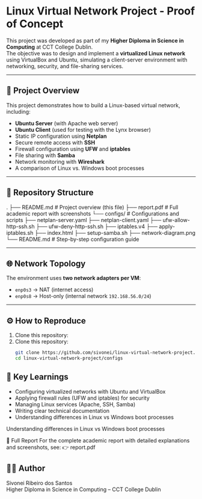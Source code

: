 # Linux Virtual Network Project - Proof of Concept

This project was developed as part of my **Higher Diploma in Science in Computing** at CCT College Dublin.  
The objective was to design and implement a **virtualized Linux network** using VirtualBox and Ubuntu, simulating a client-server environment with networking, security, and file-sharing services.

---

## 🚀 Project Overview

This project demonstrates how to build a Linux-based virtual network, including:

- **Ubuntu Server** (with Apache web server)
- **Ubuntu Client** (used for testing with the Lynx browser)
- Static IP configuration using **Netplan**
- Secure remote access with **SSH**
- Firewall configuration using **UFW** and **iptables**
- File sharing with **Samba**
- Network monitoring with **Wireshark**
- A comparison of Linux vs. Windows boot processes

---

## 📂 Repository Structure

.
├── README.md # Project overview (this file)
├── report.pdf # Full academic report with screenshots
└── configs/ # Configurations and scripts
├── netplan-server.yaml
├── netplan-client.yaml
├── ufw-allow-http-ssh.sh
├── ufw-deny-http-ssh.sh
├── iptables.v4
├── apply-iptables.sh
├── index.html
├── setup-samba.sh
├── network-diagram.png
└── README.md # Step-by-step configuration guide

---

## 🌐 Network Topology

The environment uses **two network adapters per VM**:  
- `enp0s3` → NAT (internet access)  
- `enp0s8` → Host-only (internal network `192.168.56.0/24`)  

---

## ⚙️ How to Reproduce

1. Clone this repository:
1. Clone this repository:
   ```bash
   git clone https://github.com/sivonei/linux-virtual-network-project.git
   cd linux-virtual-network-project/configs
   ```
## 🎯 Key Learnings
- Configuring virtualized networks with Ubuntu and VirtualBox
- Applying firewall rules (UFW and iptables) for security
- Managing Linux services (Apache, SSH, Samba)
- Writing clear technical documentation
- Understanding differences in Linux vs Windows boot processes

Understanding differences in Linux vs Windows boot processes

📖 Full Report
For the complete academic report with detailed explanations and screenshots, see:
👉 report.pdf

## 👨‍💻 Author
Sivonei Ribeiro dos Santos  
Higher Diploma in Science in Computing – CCT College Dublin
